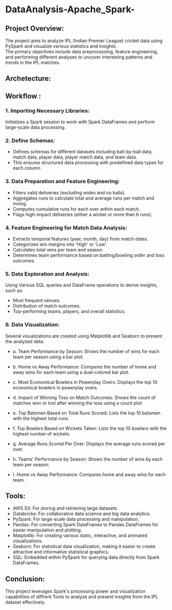 # DataAnalysis-Apache_Spark-

## Project Overview:

The project aims to analyze IPL (Indian Premier League) cricket data using PySpark and visualize various statistics and insights.  
The primary objectives include data preprocessing, feature engineering, and performing different analyses to uncover interesting patterns and trends in the IPL matches.  

## Archetecture:  

## Workflow : 

### 1. Importing Necessary Libraries:  
Initializes a Spark session to work with Spark DataFrames and perform large-scale data processing.

### 2. Define Schemas:
- Defines schemas for different datasets including ball-by-ball data, match data, player data, player match data, and team data.
- This ensures structured data processing with predefined data types for each column.
  
### 3. Data Preparation and Feature Engineering:
- Filters valid deliveries (excluding wides and no balls).
- Aggregates runs to calculate total and average runs per match and inning.
- Computes cumulative runs for each over within each match.
- Flags high-impact deliveries (either a wicket or more than 6 runs).
  
### 4. Feature Engineering for Match Data Analysis:
- Extracts temporal features (year, month, day) from match dates.
- Categorizes win margins into 'High' or 'Low'.
- Calculates total wins per team and season.
- Determines team performance based on batting/bowling order and toss outcomes.
  
### 5. Data Exploration and Analysis:
Using Various SQL queries and DataFrame operations  to derive insights, such as:  
- Most frequent venues.
- Distribution of match outcomes.
- Top-performing teams, players, and overall statistics.
  
### 6. Data Visualization:
Several visualizations are created using Matplotlib and Seaborn to present the analyzed data:  
- a. Team Performance by Season:
Shows the number of wins for each team per season using a bar plot.

- b. Home vs Away Performance:
Compares the number of home and away wins for each team using a dual-colored bar plot.

- c. Most Economical Bowlers in Powerplay Overs:
Displays the top 10 economical bowlers in powerplay overs.

- d. Impact of Winning Toss on Match Outcomes:
Shows the count of matches won or lost after winning the toss using a count plot.

- e. Top Batsmen Based on Total Runs Scored:
Lists the top 10 batsmen with the highest total runs.

- f. Top Bowlers Based on Wickets Taken:
Lists the top 10 bowlers with the highest number of wickets.

- g. Average Runs Scored Per Over:
Displays the average runs scored per over.

- h. Teams' Performance by Season:
Shows the number of wins by each team per season.

- I. Home vs Away Performance:
Compares home and away wins for each team.

## Tools:  
- AWS S3: For storing and retrieving large datasets.
- Databricks: For collaborative data science and big data analytics.
- PySpark: For large-scale data processing and manipulation.
- Pandas: For converting Spark DataFrames to Pandas DataFrames for easier manipulation and plotting.
- Matplotlib: For creating various static, interactive, and animated visualizations.
- Seaborn: For statistical data visualization, making it easier to create attractive and informative statistical graphics.
- SQL: Embedded within PySpark for querying data directly from Spark DataFrames.

## Conclusion:  
This project leverages Spark's processing power and visualization capabilities of diffrent Tools to analyze and present insights from the IPL dataset effectively.
